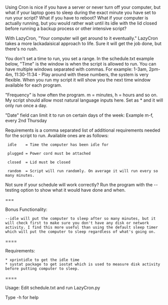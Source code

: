 Using Cron is nice if you have a server or never turn off your computer, but what if your laptop goes to sleep during the exact minute you have set to run your script? What if you have to reboot? What if your computer is actually running, but you would rather wait until its idle with the lid closed before running a backup process or other intensive script?

With LazyCron, "Your computer will get around to it eventually." LazyCron takes a more lackadaisical approach to life. Sure it will get the job done, but there's no rush.

You don't set a time to run, you set a range. In the schedule.txt example below, "Time" is the window is when the script is allowed to run. You can have multiple windows separated with commas. For example: 1-3am, 2pm-4m, 11:30-11:34 - Play around with these numbers, the system is very flexible. When you run my script it will show you the next time window available for each program.


"Frequency" is how often the program. m = minutes, h = hours and so on. My script should allow most natural language inputs here. Set as * and it will only run once a day.

"Date" field can limit it to run on certain days of the week:
Example m-f, every 2nd Thursday

Requirements is a comma separated list of additional requirements needed for the script to run. Available ones are as follows:


     idle    = Time the computer has been idle for

     plugged = Power cord must be attached

     closed  = Lid must be closed

     random  = Script will run randomly. On average it will run every so many minutes.


Not sure if your schedule will work correctly?
Run the program with the --testing option to show what it would have done and when.

===

Bonus Functionality:

	--idle will put the computer to sleep after so many minutes, but it will check first to make sure you don't have any disk or network activity. I find this more useful than using the default sleep timer which will put the computer to sleep regardless of what's going on.

====

Requirements:

	* xprintidle to get the idle time
	* systat package to get iostat which is used to measure disk activity before putting computer to sleep.


====


Usage: Edit schedule.txt and run LazyCron.py

Type -h for help
